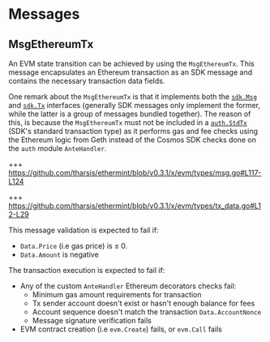 <!--
order: 4
-->

# Messages

## MsgEthereumTx

An EVM state transition can be achieved by using the `MsgEthereumTx`. This message encapsulates an
Ethereum transaction as an SDK message and contains the necessary transaction data fields.

One remark about the `MsgEthereumTx` is that it implements both the [`sdk.Msg`](https://github.com/reapchain/cosmos-sdk/blob/v0.39.2/types/tx_msg.go#L7-L29) and [`sdk.Tx`](https://github.com/reapchain/cosmos-sdk/blob/v0.39.2/types/tx_msg.go#L33-L41)
interfaces (generally SDK messages only implement the former, while the latter is a group of
messages bundled together). The reason of this, is because the `MsgEthereumTx` must not be included in a [`auth.StdTx`](https://github.com/reapchain/cosmos-sdk/blob/v0.39.2/x/auth/types/stdtx.go#L23-L30) (SDK's standard transaction type) as it performs gas and fee checks using the Ethereum logic from Geth instead of the Cosmos SDK checks done on the `auth` module `AnteHandler`.

+++ https://github.com/tharsis/ethermint/blob/v0.3.1/x/evm/types/msg.go#L117-L124

+++ https://github.com/tharsis/ethermint/blob/v0.3.1/x/evm/types/tx_data.go#L12-L29

This message validation is expected to fail if:

- `Data.Price` (i.e gas price) is ≤ 0.
- `Data.Amount` is negative

The transaction execution is expected to fail if:

- Any of the custom `AnteHandler` Ethereum decorators checks fail:
  - Minimum gas amount requirements for transaction
  - Tx sender account doesn't exist or hasn't enough balance for fees
  - Account sequence doesn't match the transaction `Data.AccountNonce`
  - Message signature verification fails
- EVM contract creation (i.e `evm.Create`) fails, or `evm.Call` fails
